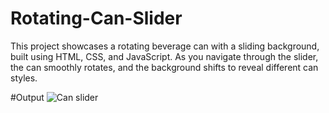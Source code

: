 # Rotating-Can-Slider
This project showcases a rotating beverage can with a sliding background, built using HTML, CSS, and JavaScript. As you navigate through the slider, the can smoothly rotates, and the background shifts to reveal different can styles. 

#Output
![Can slider](https://github.com/user-attachments/assets/7cfe3963-d624-4c13-86d5-0e817f9ace66)
